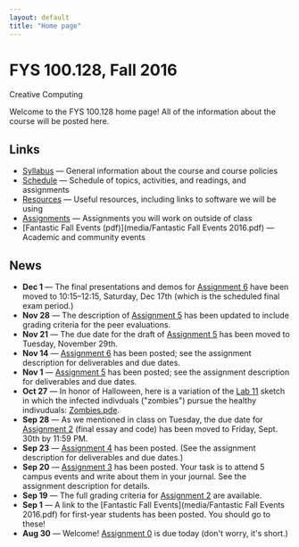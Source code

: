 ```yaml
---
layout: default
title: "Home page"
---
```


# FYS 100.128, Fall 2016

<div id="subtitle">Creative Computing</div>

Welcome to the FYS 100.128 home page!  All of the information about the course will be posted here.

## Links

* [Syllabus](syllabus.html) &mdash; General information about the course and course policies
* [Schedule](schedule.html) &mdash; Schedule of topics, activities, and readings, and assignments
* [Resources](resources.html) &mdash; Useful resources, including links to software we will be using
* [Assignments](assign/index.html) &mdash; Assignments you will work on outside of class
* [Fantastic Fall Events (pdf)](media/Fantastic Fall Events 2016.pdf) &mdash; Academic and community events

## News

* **Dec 1** &mdash; The final presentations and demos for [Assignment 6](assign/assign06.html) have been moved to 10:15&ndash;12:15, Saturday, Dec 17th (which is the scheduled final exam period.)
* **Nov 28** &mdash; The description of [Assignment 5](assign/assign05.html) has been updated to include grading criteria for the peer evaluations.
* **Nov 21** &mdash; The due date for the draft of [Assignment 5](assign/assign05.html) has been moved to Tuesday, November 29th.
* **Nov 14** &mdash; [Assignment 6](assign/assign06.html) has been posted; see the assignment description for deliverables and due dates. 
* **Nov 1** &mdash; [Assignment 5](assign/assign05.html) has been posted; see the assignment description for deliverables and due dates.
* **Oct 27** &mdash; In honor of Halloween, here is a variation of the [Lab 11](labs/lab11.html) sketch in which the infected indivduals ("zombies") pursue the healthy indivuduals: [Zombies.pde](https://github.com/ycpcs/fys100-fall2016/blob/gh-pages/labs/Zombies.pde).
* **Sep 28** &mdash; As we mentioned in class on Tuesday, the due date for [Assignment 2](assign/assign02.html) (final essay and code) has been moved to Friday, Sept. 30th by 11:59 PM.
* **Sep 23** &mdash; [Assignment 4](assign/assign04.html) has been posted.  (See the assignment description for deliverables and due dates.)
* **Sep 20** &mdash; [Assignment 3](assign/assign03.html) has been posted.  Your task is to attend 5 campus events and write about them in your journal.  See the assignment description for details.
* **Sep 19** &mdash; The full grading criteria for [Assignment 2](assign/assign02.html) are available.
* **Sep 1** &mdash; A link to the [Fantastic Fall Events](media/Fantastic Fall Events 2016.pdf) for first-year students has been posted.  You should go to these!
* **Aug 30** &mdash; Welcome!  [Assignment 0](assign/assign00.html) is due today (don't worry, it's short.)

<!-- vim:set wrap: ­-->
<!-- vim:set linebreak: -->
<!-- vim:set nolist: -->
